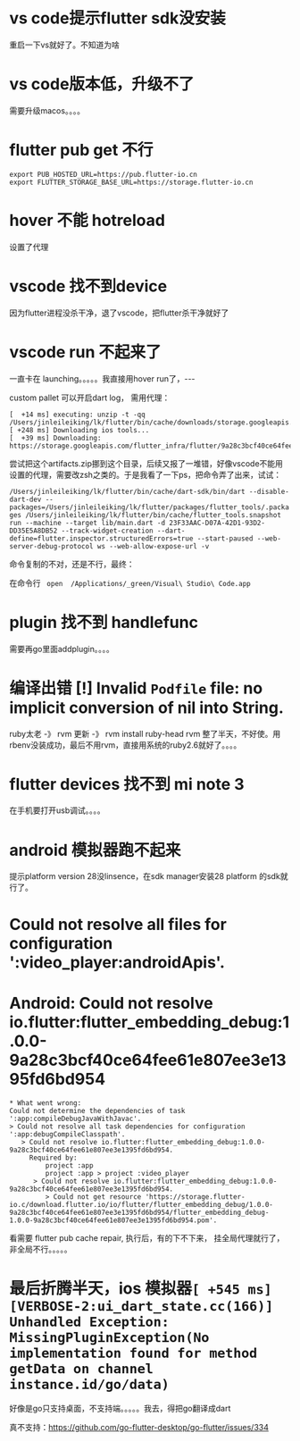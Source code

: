 #  vs code提示flutter sdk没安装

重启一下vs就好了。不知道为啥

# vs code版本低，升级不了 

需要升级macos。。。。

# flutter pub get 不行

```
export PUB_HOSTED_URL=https://pub.flutter-io.cn
export FLUTTER_STORAGE_BASE_URL=https://storage.flutter-io.cn
```

# hover 不能 hotreload

设置了代理


# vscode 找不到device

因为flutter进程没杀干净，退了vscode，把flutter杀干净就好了

# vscode run 不起来了

一直卡在 launching。。。。。我直接用hover run了，--- 


custom pallet 可以开启dart log， 需用代理：

```
[  +14 ms] executing: unzip -t -qq /Users/jinleileiking/lk/flutter/bin/cache/downloads/storage.googleapis.com/flutter_infra/flutter/9a28c3bcf40ce64fee61e807ee3e1395fd6bd954/ios/artifacts.zip
[ +248 ms] Downloading ios tools...
[  +39 ms] Downloading: https://storage.googleapis.com/flutter_infra/flutter/9a28c3bcf40ce64fee61e807ee3e1395fd6bd954/ios/artifacts.zip
```

尝试把这个artifacts.zip挪到这个目录，后续又报了一堆错，好像vscode不能用设置的代理，需要改zsh之类的。于是我看了一下ps，把命令弄了出来，试试：

`/Users/jinleileiking/lk/flutter/bin/cache/dart-sdk/bin/dart --disable-dart-dev --packages=/Users/jinleileiking/lk/flutter/packages/flutter_tools/.packages /Users/jinleileiking/lk/flutter/bin/cache/flutter_tools.snapshot run --machine --target lib/main.dart -d 23F33AAC-D07A-42D1-93D2-DD35E5A8DB52 --track-widget-creation --dart-define=flutter.inspector.structuredErrors=true --start-paused --web-server-debug-protocol ws --web-allow-expose-url -v`

命令复制的不对，还是不行，最终：

在命令行 ` open  /Applications/_green/Visual\ Studio\ Code.app`


# plugin 找不到 handlefunc

需要再go里面addplugin。。。。


# 编译出错                [!] Invalid `Podfile` file: no implicit conversion of nil into String.

ruby太老 -》 rvm 更新 -》 rvm install ruby-head rvm 整了半天，不好使。用rbenv没装成功，最后不用rvm，直接用系统的ruby2.6就好了。。。。


# flutter devices 找不到 mi note 3 

在手机要打开usb调试。。。。

# android 模拟器跑不起来

提示platform version 28没linsence，在sdk manager安装28 platform 的sdk就行了。


#  Could not resolve all files for configuration ':video_player:androidApis'.



# Android: Could not resolve io.flutter:flutter_embedding_debug:1.0.0-9a28c3bcf40ce64fee61e807ee3e1395fd6bd954

```
* What went wrong:
Could not determine the dependencies of task ':app:compileDebugJavaWithJavac'.
> Could not resolve all task dependencies for configuration ':app:debugCompileClasspath'.
   > Could not resolve io.flutter:flutter_embedding_debug:1.0.0-9a28c3bcf40ce64fee61e807ee3e1395fd6bd954.
     Required by:
         project :app
         project :app > project :video_player
      > Could not resolve io.flutter:flutter_embedding_debug:1.0.0-9a28c3bcf40ce64fee61e807ee3e1395fd6bd954.
         > Could not get resource 'https://storage.flutter-io.c/download.flutter.io/io/flutter/flutter_embedding_debug/1.0.0-9a28c3bcf40ce64fee61e807ee3e1395fd6bd954/flutter_embedding_debug-1.0.0-9a28c3bcf40ce64fee61e807ee3e1395fd6bd954.pom'.
```

看需要 flutter pub cache repair, 执行后，有的下不下来， 挂全局代理就行了， 非全局不行。。。。。






# 最后折腾半天，ios 模拟器`[ +545 ms] [VERBOSE-2:ui_dart_state.cc(166)] Unhandled Exception: MissingPluginException(No implementation found for method getData on channel instance.id/go/data)`

好像是go只支持桌面，不支持端。。。。。我去，得把go翻译成dart

真不支持：https://github.com/go-flutter-desktop/go-flutter/issues/334

